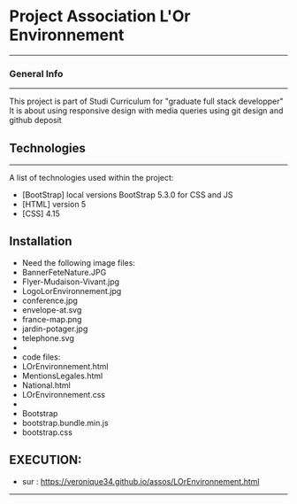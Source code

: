 # Project Association L'Or Environnement
***************************************
### General Info
***
This project is part of Studi Curriculum for 
"graduate full stack developper" 
It is about using responsive design with media queries 
using git design and github deposit 
## Technologies
***
A list of technologies used within the project:
* [BootStrap] local versions BootStrap 5.3.0 for CSS and JS
* [HTML] version 5
* [CSS] 4.15 
## Installation
* Need the following image files:
* BannerFeteNature.JPG
* Flyer-Mudaison-Vivant.jpg
* LogoLorEnvironnement.jpg
* conference.jpg
* envelope-at.svg
* france-map.png
* jardin-potager.jpg
* telephone.svg
*
* code files:
* LOrEnvironnement.html
* MentionsLegales.html
* National.html
* LOrEnvironnement.css
*
* Bootstrap
* bootstrap.bundle.min.js
* bootstrap.css
## EXECUTION:
* sur : https://veronique34.github.io/assos/LOrEnvironnement.html
***
